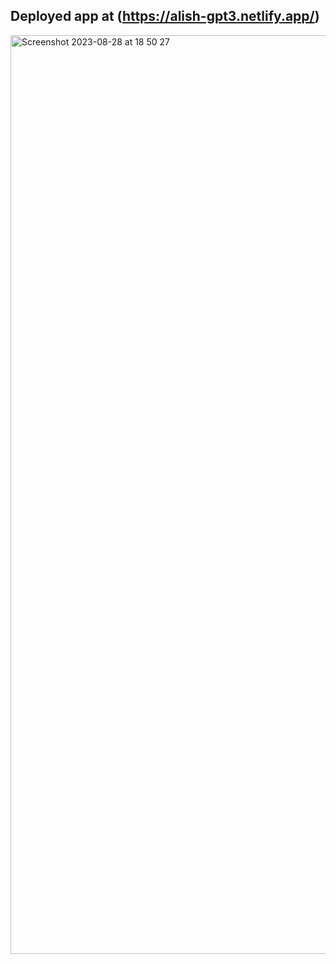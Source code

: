 ## Deployed app at (https://alish-gpt3.netlify.app/)


<img width="1470" alt="Screenshot 2023-08-28 at 18 50 27" src="https://github.com/AlishShresth/ReactApp_gp3/assets/85062379/b34e88f6-f29c-485e-a6df-f2457a20be61">
